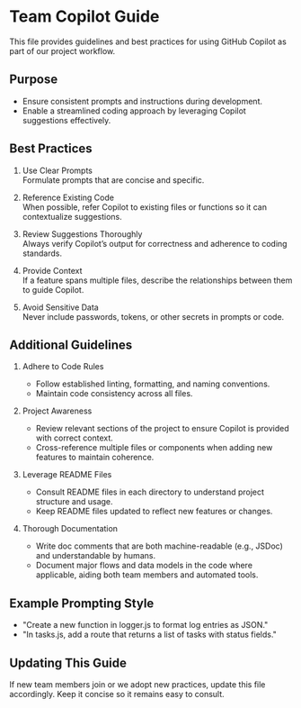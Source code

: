 # Team Copilot Guide

This file provides guidelines and best practices for using GitHub Copilot as part of our project workflow.

## Purpose

- Ensure consistent prompts and instructions during development.
- Enable a streamlined coding approach by leveraging Copilot suggestions effectively.

## Best Practices

1. Use Clear Prompts  
   Formulate prompts that are concise and specific.

2. Reference Existing Code  
   When possible, refer Copilot to existing files or functions so it can contextualize suggestions.

3. Review Suggestions Thoroughly  
   Always verify Copilot’s output for correctness and adherence to coding standards.

4. Provide Context  
   If a feature spans multiple files, describe the relationships between them to guide Copilot.

5. Avoid Sensitive Data  
   Never include passwords, tokens, or other secrets in prompts or code.

## Additional Guidelines

1. Adhere to Code Rules  
   - Follow established linting, formatting, and naming conventions.
   - Maintain code consistency across all files.

2. Project Awareness  
   - Review relevant sections of the project to ensure Copilot is provided with correct context.
   - Cross-reference multiple files or components when adding new features to maintain coherence.

3. Leverage README Files  
   - Consult README files in each directory to understand project structure and usage.
   - Keep README files updated to reflect new features or changes.

4. Thorough Documentation  
   - Write doc comments that are both machine-readable (e.g., JSDoc) and understandable by humans.
   - Document major flows and data models in the code where applicable, aiding both team members and automated tools.

## Example Prompting Style

- "Create a new function in logger.js to format log entries as JSON."
- "In tasks.js, add a route that returns a list of tasks with status fields."

## Updating This Guide

If new team members join or we adopt new practices, update this file accordingly. Keep it concise so it remains easy to consult.

